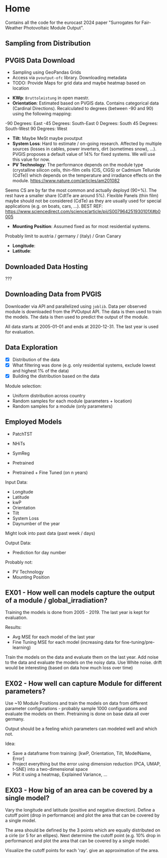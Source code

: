 # Home

Contains all the code for the eurocast 2024 paper "Surrogates for Fair-Weather Photovoltaic Module Output".

## Sampling from Distribution

## PVGIS Data Download

- Sampling using GeoPandas Grids
- Access via `pvoutput-ofc` library. Downloading metadata
- TODO: Provide Maps for grid data and maybe heatmap based on location

* **KWp**: `Bruttoleistung` in open maestr.
* **Orientation**: Estimated based on PVGIS data. Contains categorical data (Cardinal Directions). Recalculated to degrees (between -90 and 90) using the following mapping:

-90 Degrees: East
-45 Degrees: South-East
0 Degrees: South
45 Degrees: South-West
90 Degrees: West

* **Tilt**: Maybe MeSt maybe pvoutput
* **System Loss**: Hard to estimate / on-going research. Affected by multiple sources (losses in cables, power inverters, dirt (sometimes snow), ...). PVGIS proposes a default value of 14% for fixed systems. We will use this value for now.
* **PV Technology**: The performance depends on the module type (crystalline silicon cells, thin-film cells (CIS, CIGS) or Cadmium Telluride (CdTe)) which depends on the temperature and irradiance effects on the module. 
https://www.nature.com/articles/am201082

Seems CS are by far the most common and actually deployd (90+%). The rest have a smaller share (CdtTe are around 5%). Flexible Panels (thin film) maybe should not be considered (CdTe) as they are usually used for special applications (e.g. on boats, cars, ...).
BEST REF: https://www.sciencedirect.com/science/article/pii/S007964251930101X#b0005

* **Mounting Position**: Assumed fixed as for most residential systems.

Probably limit to austria / germany / (italy) / Gran Canary
* **Longitude**: 
* **Latitude**: 

## Downloaded Data Hosting

???

## Downloading Data from PVGIS

Downloader via API and parallelized using `joblib`.
Data per observed module is downloaded from the PVOutput API. The data is then used to train the models. The data is then used to predict the output of the module. 

All data starts at 2005-01-01 and ends at 2020-12-31. The last year is used for evaluation.

## Data Exploration

- [x] Distribution of the data
- [x] What filtering was done (e.g. only residential systems, exclude lowest and highest 1% of the data)
- [x] Building the distribution based on the data

Module selection:
- Uniform distribution across country
- Random samples for each module (parameters + location)
- Random samples for a module (only parameters)


## Employed Models

- PatchTST
- NHiTs
- SymReg

- Pretrained
- Pretrained + Fine Tuned (on n years)

Input Data:
- Longitude
- Latitude
- kwP
- Orientation
- Tilt
- System Loss
- Daynumber of the year

Might look into past data (past week / days)

Output Data:
- Prediction for day number

Probably not:
- PV Technology
- Mounting Position

## EX01 - How well can models capture the output of a module / global_irradiation?

Training the models is done from 2005 - 2019. The last year is kept for evaluation.

Results:
 - Avg MSE for each model of the last year
 - Fine Tuning MSE for each model (increasing data for fine-tuning/pre-learning)

Train the models on the data and evaluate them on the last year. Add noise to the data and evaluate the models on the noisy data.
Use White noise. drift would be interesting (based on data how much loss over time)

## EX02 - How well can capture Module for different parameters?

Use ~10 Module Positions and train the models on data from different parameter configurations - probably sample 1000 configurations and evaluate the models on them. Pretraining is done on base data all over germany.

Output should be a feeling which parameters can modeled well and which not.

Idea:
  - Save a dataframe from training:
  [kwP, Orientation, Tilt, ModelName, Error]
  - Project everything but the error using dimension reduction (PCA, UMAP, t-SNE) into a two-dimensional space
  - Plot it using a heatmap, Explained Variance, ...

## EX03 - How big of an area can be covered by a single model?

Vary the longitude and latitude (positive and negative direction). Define a cutoff point (drop in performance) and plot the area that can be covered by a single model.

The area should be defined by the 3 points which are equally distributed on a cirle (or 5 for an ellipes).
Next determine the cutoff point (e.g. 10% drop in performance) and plot the area that can be covered by a single model.

Visualize the cutoff points for each 'ray'. give an approximation of the area.